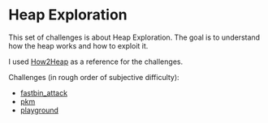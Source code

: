 # Heap Exploration

This set of challenges is about Heap Exploration. The goal is to understand how the heap works and how to exploit it.

I used [How2Heap](https://github.com/shellphish/how2heap) as a reference for the challenges.

Challenges (in rough order of subjective difficulty):

- [fastbin_attack](./fastbin_attack/)
- [pkm](./pkm/)
- [playground](./playground/)
